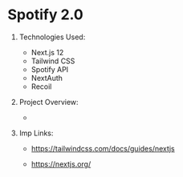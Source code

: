# Spotify 2.0

1. Technologies Used:

    - Next.js 12
    - Tailwind CSS
    - Spotify API
    - NextAuth
    - Recoil

2. Project Overview:

    - 

3. Imp Links:

    - https://tailwindcss.com/docs/guides/nextjs

    - https://nextjs.org/